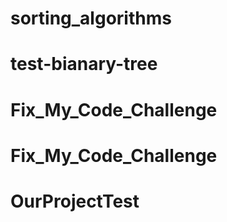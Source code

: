 # sorting_algorithms
# test-bianary-tree
# Fix_My_Code_Challenge
# Fix_My_Code_Challenge
# OurProjectTest

